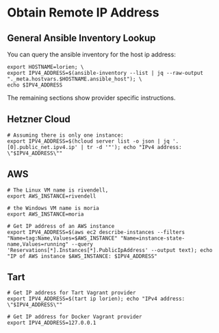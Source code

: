 # Obtain Remote IP Address

## General Ansible Inventory Lookup

You can query the ansible inventory for the host ip address:

```shell
export HOSTNAME=lorien; \
export IPV4_ADDRESS=$(ansible-inventory --list | jq --raw-output "._meta.hostvars.$HOSTNAME.ansible_host"); \
echo $IPV4_ADDRESS
```

The remaining sections show provider specific instructions.

## Hetzner Cloud

```shell
# Assuming there is only one instance:
export IPV4_ADDRESS=$(hcloud server list -o json | jq '.[0].public_net.ipv4.ip' | tr -d '"'); echo "IPv4 address: \"$IPV4_ADDRESS\""
```

## AWS

```shell
# The Linux VM name is rivendell,
export AWS_INSTANCE=rivendell

# the Windows VM name is moria
export AWS_INSTANCE=moria

# Get IP address of an AWS instance
export IPV4_ADDRESS=$(aws ec2 describe-instances --filters "Name=tag:Name,Values=$AWS_INSTANCE" "Name=instance-state-name,Values=running" --query 'Reservations[*].Instances[*].PublicIpAddress' --output text); echo "IP of AWS instance $AWS_INSTANCE: $IPV4_ADDRESS"
```

## Tart

```shell
# Get IP address for Tart Vagrant provider
export IPV4_ADDRESS=$(tart ip lorien); echo "IPv4 address: \"$IPV4_ADDRESS\""

# Get IP address for Docker Vagrant provider
export IPV4_ADDRESS=127.0.0.1
```
